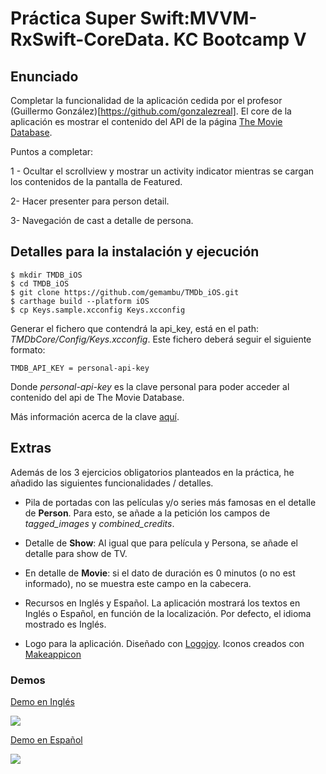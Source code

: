 # Práctica Super Swift:MVVM-RxSwift-CoreData. KC Bootcamp V 

## Enunciado

Completar la funcionalidad de la aplicación cedida por el profesor (Guillermo González)[https://github.com/gonzalezreal]. El core de la aplicación es mostrar el contenido del API de la página [The Movie Database](https://www.themoviedb.org/).

Puntos a completar:

1 - Ocultar el scrollview y mostrar un activity indicator mientras se cargan los contenidos de la pantalla de Featured.

2- Hacer presenter para person detail.

3- Navegación de cast a detalle de persona.


## Detalles para la instalación y ejecución

```
$ mkdir TMDB_iOS
$ cd TMDB_iOS
$ git clone https://github.com/gemambu/TMDb_iOS.git
$ carthage build --platform iOS
$ cp Keys.sample.xcconfig Keys.xcconfig
```

Generar el fichero que contendrá la api_key, está en el path: _TMDbCore/Config/Keys.xcconfig_. Este fichero deberá seguir el siguiente formato:

` TMDB_API_KEY = personal-api-key ` 

Donde _personal-api-key_ es la clave personal para poder acceder al contenido del api de The Movie Database.

 Más información acerca de la clave [aquí](https://developers.themoviedb.org/3/getting-started/authentication).


## Extras

Además de los 3 ejercicios obligatorios planteados en la práctica, he añadido las siguientes funcionalidades / detalles.

- Pila de portadas con las películas y/o series más famosas en el detalle de **Person**. Para esto, se añade a la petición los campos de _tagged_images_ y _combined_credits_.

- Detalle de **Show**: Al igual que para película y Persona, se añade el detalle para show de TV.

- En detalle de **Movie**: si el dato de duración es 0 minutos (o no est informado), no se muestra este campo en la cabecera.

- Recursos en Inglés y Español. La aplicación mostrará los textos en Inglés o Español, en función de la localización. Por defecto, el idioma mostrado es Inglés.

- Logo para la aplicación. Diseñado con [Logojoy](https://logojoy.com). Iconos creados con [Makeappicon](https://makeappicon.com/)

### Demos


[Demo en Inglés](https://media.giphy.com/media/3oxHQA09c0uoWRtYoo/giphy.gif)

![](https://media.giphy.com/media/3oxHQA09c0uoWRtYoo/giphy.gif)


[Demo en Español](https://media.giphy.com/media/3oxHQCnhFXzyS9L62k/giphy.gif)

![](https://media.giphy.com/media/3oxHQCnhFXzyS9L62k/giphy.gif)


